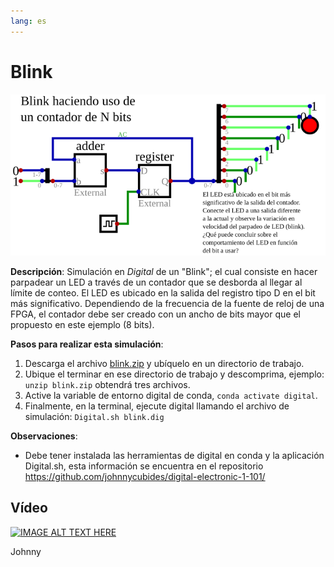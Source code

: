 ```yaml
---
lang: es
---
```


# Blink

![Blink](./blink.svg)

**Descripción**: Simulación en *Digital* de un "Blink"; el cual consiste en hacer parpadear
un LED a través de un contador que se desborda al llegar al límite de conteo. El LED
es ubicado en la salida del registro tipo D en el bit más significativo. Dependiendo
de la frecuencia de la fuente de reloj de una FPGA, el contador debe ser creado 
con un ancho de bits mayor que el propuesto en este ejemplo (8 bits).

**Pasos para realizar esta simulación**:

1. Descarga el archivo [blink.zip](./blink.zip) y ubíquelo en un directorio de trabajo.
2. Ubique el terminar en ese directorio de trabajo y descomprima, ejemplo: `unzip blink.zip`
obtendrá tres archivos.
3. Active la variable de entorno digital de conda, `conda activate digital`.
4. Finalmente, en la terminal, ejecute digital llamando el archivo de simulación: `Digital.sh blink.dig`

**Observaciones**:
* Debe tener instalada las herramientas de digital en conda y la aplicación Digital.sh, esta información se encuentra en el repositorio https://github.com/johnnycubides/digital-electronic-1-101/

## Vídeo

[![IMAGE ALT TEXT HERE](https://img.youtube.com/vi/vbfOi5D_zVs/0.jpg)](https://www.youtube.com/watch?v=vbfOi5D_zVs "IMAGE ALT TEXT HERE")

Johnny
